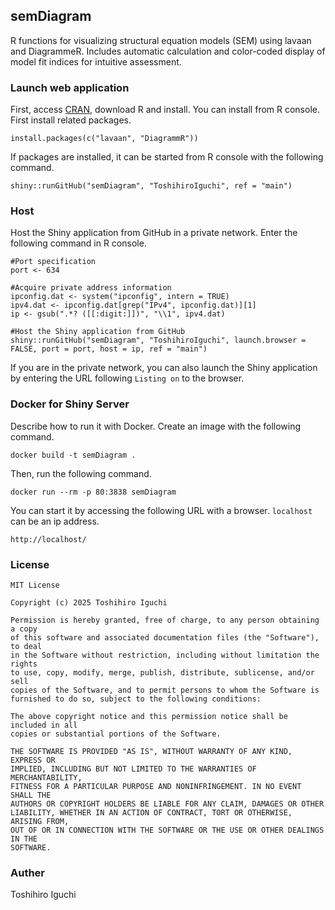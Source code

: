 ## semDiagram
R functions for visualizing structural equation models (SEM) using lavaan and DiagrammeR. Includes automatic calculation and color-coded display of model fit indices for intuitive assessment.

### Launch web application
First, access [CRAN](https://cran.r-project.org/), download R and install.
You can install from R console.
First install related packages.

    install.packages(c("lavaan", "DiagrammR"))
    
If packages are installed, it can be started from R console with the following command.
    
    shiny::runGitHub("semDiagram", "ToshihiroIguchi", ref = "main")

### Host
Host the Shiny application from GitHub in a private network.
Enter the following command in R console.

    #Port specification
    port <- 634

    #Acquire private address information
    ipconfig.dat <- system("ipconfig", intern = TRUE)
    ipv4.dat <- ipconfig.dat[grep("IPv4", ipconfig.dat)][1]
    ip <- gsub(".*? ([[:digit:]])", "\\1", ipv4.dat)

    #Host the Shiny application from GitHub
    shiny::runGitHub("semDiagram", "ToshihiroIguchi", launch.browser = FALSE, port = port, host = ip, ref = "main")

If you are in the private network, you can also launch the Shiny application by entering the URL following `Listing on` to the browser.


### Docker for Shiny Server
Describe how to run it with Docker.
Create an image with the following command.

    docker build -t semDiagram .
    
Then, run the following command.

    docker run --rm -p 80:3838 semDiagram

You can start it by accessing the following URL with a browser. `localhost` can be an ip address.

    http://localhost/


### License 

```
MIT License

Copyright (c) 2025 Toshihiro Iguchi

Permission is hereby granted, free of charge, to any person obtaining a copy
of this software and associated documentation files (the "Software"), to deal
in the Software without restriction, including without limitation the rights
to use, copy, modify, merge, publish, distribute, sublicense, and/or sell
copies of the Software, and to permit persons to whom the Software is
furnished to do so, subject to the following conditions:

The above copyright notice and this permission notice shall be included in all
copies or substantial portions of the Software.

THE SOFTWARE IS PROVIDED "AS IS", WITHOUT WARRANTY OF ANY KIND, EXPRESS OR
IMPLIED, INCLUDING BUT NOT LIMITED TO THE WARRANTIES OF MERCHANTABILITY,
FITNESS FOR A PARTICULAR PURPOSE AND NONINFRINGEMENT. IN NO EVENT SHALL THE
AUTHORS OR COPYRIGHT HOLDERS BE LIABLE FOR ANY CLAIM, DAMAGES OR OTHER
LIABILITY, WHETHER IN AN ACTION OF CONTRACT, TORT OR OTHERWISE, ARISING FROM,
OUT OF OR IN CONNECTION WITH THE SOFTWARE OR THE USE OR OTHER DEALINGS IN THE
SOFTWARE.
```

### Auther
Toshihiro Iguchi
